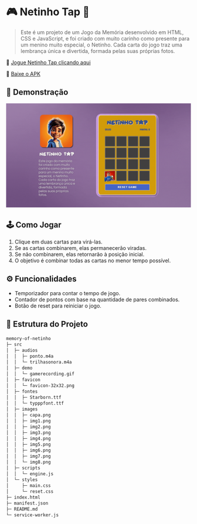# 🎮 Netinho Tap 🎴

>Este é um projeto de um Jogo da Memória desenvolvido em HTML, CSS e JavaScript, e foi criado com muito carinho como presente para um menino muito especial, o Netinho. Cada carta do jogo traz uma lembrança única e divertida, formada pelas suas próprias fotos.

🔗 [Jogue Netinho Tap clicando aqui](https://codebytayne.github.io/memory-of-netinho/)

🔗 [Baixe o APK](https://drive.google.com/u/0/uc?id=1Uveu1oOIK3XtfBJn6z0ZDqt5SJd7QRzY&export=download)

## 🧐 Demonstração

![Texto alternativo](/src/demo/gamerecording.gif/)

## 🕹️ Como Jogar

1. Clique em duas cartas para virá-las.
2. Se as cartas combinarem, elas permanecerão viradas.
3. Se não combinarem, elas retornarão à posição inicial.
4. O objetivo é combinar todas as cartas no menor tempo possível.

## ⚙️ Funcionalidades

- Temporizador para contar o tempo de jogo.
- Contador de pontos com base na quantidade de pares combinados.
- Botão de reset para reiniciar o jogo.


## 🧩 Estrutura do Projeto

```plaintext
memory-of-netinho           
├─ src                      
│  ├─ audios                
│  │  ├─ ponto.m4a          
│  │  └─ trilhasonora.m4a   
│  ├─ demo                  
│  │  └─ gamerecording.gif  
│  ├─ favicon               
│  │  └─ favicon-32x32.png  
│  ├─ fontes                
│  │  ├─ Starborn.ttf       
│  │  └─ typppfont.ttf      
│  ├─ images                
│  │  ├─ capa.png           
│  │  ├─ img1.png           
│  │  ├─ img2.png           
│  │  ├─ img3.png           
│  │  ├─ img4.png           
│  │  ├─ img5.png           
│  │  ├─ img6.png           
│  │  ├─ img7.png           
│  │  └─ img8.png           
│  ├─ scripts               
│  │  └─ engine.js          
│  └─ styles                
│     ├─ main.css           
│     └─ reset.css          
├─ index.html               
├─ manifest.json            
├─ README.md                
└─ service-worker.js        

